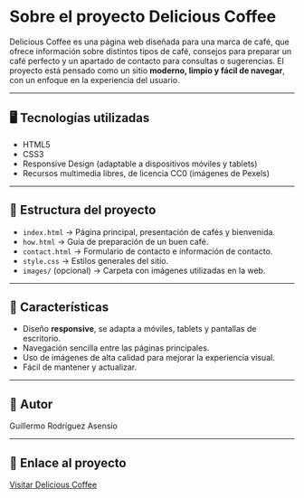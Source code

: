 # Sobre el proyecto Delicious Coffee

Delicious Coffee es una página web diseñada para una marca de café, que ofrece información sobre distintos tipos de café, consejos para preparar un café perfecto y un apartado de contacto para consultas o sugerencias. 
El proyecto está pensado como un sitio **moderno, limpio y fácil de navegar**, con un enfoque en la experiencia del usuario.

---

## 🖥️ Tecnologías utilizadas

- HTML5
- CSS3
- Responsive Design (adaptable a dispositivos móviles y tablets)
- Recursos multimedia libres, de licencia CC0 (imágenes de Pexels)

---

## 📄 Estructura del proyecto

- `index.html` → Página principal, presentación de cafés y bienvenida.
- `how.html` → Guía de preparación de un buen café.
- `contact.html` → Formulario de contacto e información de contacto.
- `style.css` → Estilos generales del sitio.
- `images/` (opcional) → Carpeta con imágenes utilizadas en la web.

---

## 📱 Características

- Diseño **responsive**, se adapta a móviles, tablets y pantallas de escritorio.
- Navegación sencilla entre las páginas principales.
- Uso de imágenes de alta calidad para mejorar la experiencia visual.
- Fácil de mantener y actualizar.

---

## 👤 Autor

Guillermo Rodríguez Asensio

---

## 🔗 Enlace al proyecto

[Visitar Delicious Coffee](https://grasensi8.github.io/Delicious-Coffee/)
